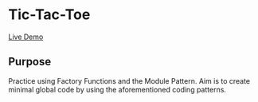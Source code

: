 # Tic-Tac-Toe

[Live Demo](https://strallia.github.io/tic-tac-toe/)

## Purpose

Practice using Factory Functions and the Module Pattern. Aim is to create minimal global code by using the aforementioned coding patterns.